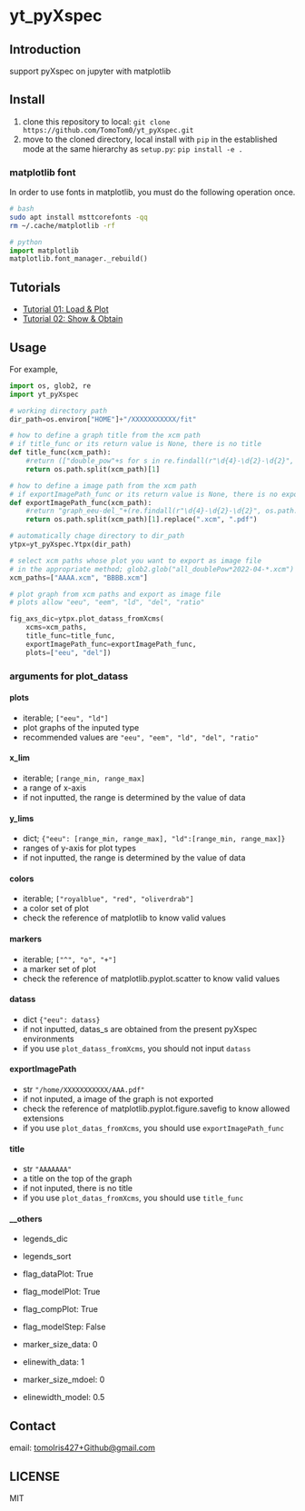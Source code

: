 # yt_pyXspec

## Introduction

support pyXspec on jupyter with matplotlib

## Install

1. clone this repository to local: `git clone https://github.com/TomoTom0/yt_pyXspec.git`
2. move to the cloned directory, local install with `pip` in the established mode at the same hierarchy as `setup.py`: `pip install -e .`

### matplotlib font

In order to use fonts in matplotlib, you must do the following operation once.

```bash
# bash
sudo apt install msttcorefonts -qq
rm ~/.cache/matplotlib -rf
```

```python
# python
import matplotlib
matplotlib.font_manager._rebuild()
```

## Tutorials

- [Tutorial 01: Load & Plot](./tutorial/tutorial_01_LoadAndPlot.md)
- [Tutorial 02: Show & Obtain](./tutorial/tutorial_02_ShowAndObtain.md)

## Usage

For example,

```python
import os, glob2, re
import yt_pyXspec

# working directory path
dir_path=os.environ["HOME"]+"/XXXXXXXXXXX/fit"

# how to define a graph title from the xcm path
# if title_func or its return value is None, there is no title
def title_func(xcm_path):
    #return (["double_pow"+s for s in re.findall(r"\d{4}-\d{2}-\d{2}", os.path.split(xcm_path)[1])]+[None])[0]
    return os.path.split(xcm_path)[1]

# how to define a image path from the xcm path
# if exportImagePath_func or its return value is None, there is no export file
def exportImagePath_func(xcm_path):
    #return "graph_eeu-del_"+(re.findall(r"\d{4}-\d{2}-\d{2}", os.path.split(xcm_path)[1])+[None])[0]+".pdf"
    return os.path.split(xcm_path)[1].replace(".xcm", ".pdf")

# automatically chage directory to dir_path
ytpx=yt_pyXspec.Ytpx(dir_path)

# select xcm paths whose plot you want to export as image file
# in the appropriate method; glob2.glob("all_doublePow*2022-04-*.xcm")
xcm_paths=["AAAA.xcm", "BBBB.xcm"]

# plot graph from xcm paths and export as image file
# plots allow "eeu", "eem", "ld", "del", "ratio"

fig_axs_dic=ytpx.plot_datass_fromXcms(
    xcms=xcm_paths,
    title_func=title_func,
    exportImagePath_func=exportImagePath_func,
    plots=["eeu", "del"])
```

### arguments for plot_datass

#### plots
- iterable; `["eeu", "ld"]`
- plot graphs of the inputed type
- recommended values are `"eeu", "eem", "ld", "del", "ratio"`

#### x_lim
- iterable; `[range_min, range_max]`
- a range of x-axis
- if not inputted, the range is determined by the value of data

#### y_lims
- dict; `{"eeu": [range_min, range_max], "ld":[range_min, range_max]}`
- ranges of y-axis for plot types
- if not inputted, the range is determined by the value of data

#### colors
- iterable; `["royalblue", "red", "oliverdrab"]`
- a color set of plot
- check the reference of matplotlib to know valid values

#### markers
- iterable; `["^", "o", "+"]`
- a marker set of plot
- check the reference of matplotlib.pyplot.scatter to know valid values

#### datass
- dict `{"eeu": datass}`
- if not inputted, datas_s are obtained from the present pyXspec environments
- if you use `plot_datass_fromXcms`, you should not input `datass`

#### exportImagePath
- str `"/home/XXXXXXXXXXX/AAA.pdf"`
- if not inputed, a image of the graph is not exported
- check the reference of matplotlib.pyplot.figure.savefig to know allowed extensions
- if you use `plot_datas_fromXcms`, you should use `exportImagePath_func`

#### title
- str `"AAAAAAA"`
- a title on the top of the graph
- if not inputed, there is no title
- if you use `plot_datas_fromXcms`, you should use `title_func`

#### __others

- legends_dic
- legends_sort

- flag_dataPlot: True
- flag_modelPlot: True
- flag_compPlot: True
- flag_modelStep: False
- marker_size_data: 0
- elinewith_data: 1
- marker_size_mdoel: 0
- elinewidth_model: 0.5



## Contact

email: tomoIris427+Github@gmail.com

## LICENSE

MIT